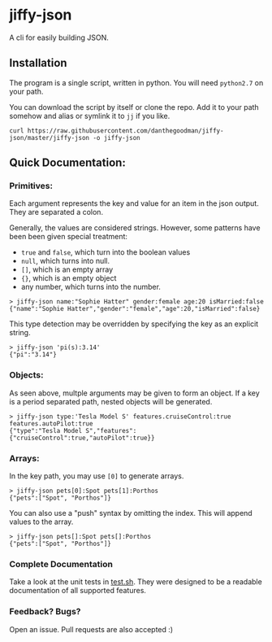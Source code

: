 # jiffy-json

A cli for easily building JSON.

## Installation

The program is a single script, written in python. 
You will need `python2.7` on your path.

You can download the script by itself or clone the repo. 
Add it to your path somehow and alias or symlink it to `jj` if you like.

```
curl https://raw.githubusercontent.com/danthegoodman/jiffy-json/master/jiffy-json -o jiffy-json
```


## Quick Documentation:

### Primitives:

Each argument represents the key and value for an item in the json output.
They are separated a colon.

Generally, the values are considered strings.
However, some patterns have been been given special treatment:
* `true` and `false`, which turn into the boolean values
* `null`, which turns into null.
* `[]`, which is an empty array
* `{}`, which is an empty object
* any number, which turns into the number.

```
> jiffy-json name:"Sophie Hatter" gender:female age:20 isMarried:false
{"name":"Sophie Hatter","gender":"female","age":20,"isMarried":false}
```

This type detection may be overridden by specifying the key as an explicit string.

```
> jiffy-json 'pi(s):3.14'
{"pi":"3.14"}
```


### Objects:

As seen above, multple arguments may be given to form an object.
If a key is a period separated path, nested objects will be generated.

```
> jiffy-json type:'Tesla Model S' features.cruiseControl:true features.autoPilot:true
{"type":"Tesla Model S","features":{"cruiseControl":true,"autoPilot":true}}
```


### Arrays:

In the key path, you may use `[0]` to generate arrays.

```
> jiffy-json pets[0]:Spot pets[1]:Porthos
{"pets":["Spot", "Porthos"]}
```

You can also use a "push" syntax by omitting the index. This will append values to the array.

```
> jiffy-json pets[]:Spot pets[]:Porthos
{"pets":["Spot", "Porthos"]}
```


### Complete Documentation


Take a look at the unit tests in [test.sh](test.sh).
They were designed to be a readable documentation of all supported features.


### Feedback? Bugs?

Open an issue. Pull requests are also accepted :)


